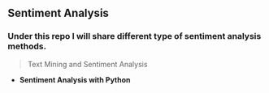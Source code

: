 ## Sentiment Analysis
### Under this repo I will share different type of sentiment analysis methods.
>Text Mining and Sentiment Analysis
- **Sentiment Analysis with Python**
